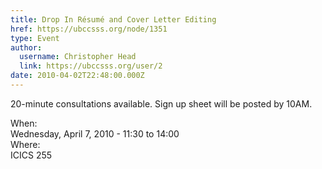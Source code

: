```yaml
---
title: Drop In Résumé and Cover Letter Editing 
href: https://ubccsss.org/node/1351
type: Event
author:
  username: Christopher Head
  link: https://ubccsss.org/user/2
date: 2010-04-02T22:48:00.000Z
---
```


<div class="field field-name-body field-type-text-with-summary field-label-hidden"><div class="field-items"><div class="field-item even"><p>20-minute consultations available. Sign up sheet will be posted by 10AM.</p>
</div></div></div><div class="field field-name-field-dates field-type-datetime field-label-above"><div class="field-label">When:&#xA0;</div><div class="field-items"><div class="field-item even"><span class="date-display-single">Wednesday, April 7, 2010 - <span class="date-display-range"><span class="date-display-start">11:30</span> to <span class="date-display-end">14:00</span></span></span></div></div></div><div class="field field-name-field-location field-type-text field-label-above"><div class="field-label">Where:&#xA0;</div><div class="field-items"><div class="field-item even">ICICS 255</div></div></div>    <footer>
          </footer>